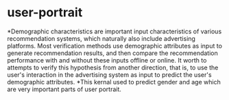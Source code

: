 # user-portrait
*Demographic characteristics are important input characteristics of various recommendation systems, which naturally also include advertising platforms. Most verification methods use demographic attributes as input to generate recommendation results, and then compare the recommendation performance with and without these inputs offline or online. It worth to attempts to verify this hypothesis from another direction, that is, to use the user's interaction in the advertising system as input to predict the user's demographic attributes.
*This kernal used to predict gender and age which are very important parts of user portrait.
